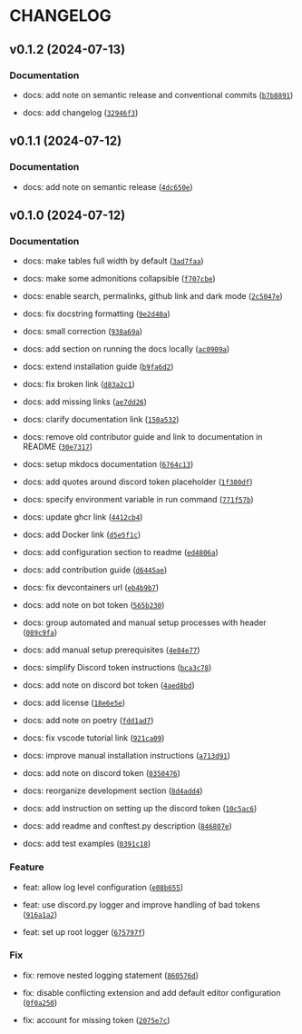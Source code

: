 # CHANGELOG

## v0.1.2 (2024-07-13)

### Documentation

* docs: add note on semantic release and conventional commits ([`b7b8891`](https://github.com/thijsfranck/discord-app-example/commit/b7b889185359634f97ad6e8031f60dbb6fd50bda))

* docs: add changelog ([`32946f3`](https://github.com/thijsfranck/discord-app-example/commit/32946f3ab43b3c69512d449de811fd09636cccb9))

## v0.1.1 (2024-07-12)

### Documentation

* docs: add note on semantic release ([`4dc650e`](https://github.com/thijsfranck/discord-app-example/commit/4dc650ee25b8726bc197f54caea3fa5395a9b2e7))

## v0.1.0 (2024-07-12)

### Documentation

* docs: make tables full width by default ([`3ad7faa`](https://github.com/thijsfranck/discord-app-example/commit/3ad7faa08d8e7e4a1d93c1dd9faca5766afcbe7c))

* docs: make some admonitions collapsible ([`f707cbe`](https://github.com/thijsfranck/discord-app-example/commit/f707cbeed762da2d97b7179fb4960e5b76ed0ec0))

* docs: enable search, permalinks, github link and dark mode ([`2c5047e`](https://github.com/thijsfranck/discord-app-example/commit/2c5047ebae2d46a9908b4d566f70b9e032178b5d))

* docs: fix docstring formatting ([`9e2d40a`](https://github.com/thijsfranck/discord-app-example/commit/9e2d40a92729cef86749f3edadf2252c6229063e))

* docs: small correction ([`938a69a`](https://github.com/thijsfranck/discord-app-example/commit/938a69a3d0b892042d5b9170b087f85883ad03bd))

* docs: add section on running the docs locally ([`ac0909a`](https://github.com/thijsfranck/discord-app-example/commit/ac0909ac93c92aa67f7d98f94b22c43812ff1188))

* docs: extend installation guide ([`b9fa6d2`](https://github.com/thijsfranck/discord-app-example/commit/b9fa6d27898bd95903f09cd55d965b22c11ad62b))

* docs: fix broken link ([`d83a2c1`](https://github.com/thijsfranck/discord-app-example/commit/d83a2c1a3fc3dfe32a87b0ce62b213489f9f4f18))

* docs: add missing links ([`ae7dd26`](https://github.com/thijsfranck/discord-app-example/commit/ae7dd260448dffe7e6dac8d18aa1ffbdedbe4af9))

* docs: clarify documentation link ([`150a532`](https://github.com/thijsfranck/discord-app-example/commit/150a5322f35b143054b601507af7793f0ea27dd6))

* docs: remove old contributor guide and link to documentation in README ([`30e7317`](https://github.com/thijsfranck/discord-app-example/commit/30e73178954cb57b9037a4b3974d7e21020ddbd9))

* docs: setup mkdocs documentation ([`6764c13`](https://github.com/thijsfranck/discord-app-example/commit/6764c1336999cb07db336bfee84474e265b5deda))

* docs: add quotes around discord token placeholder ([`1f380df`](https://github.com/thijsfranck/discord-app-example/commit/1f380dfd4d97d298e2f2c29ceaa1a4522c4f0f62))

* docs: specify environment variable in run command ([`771f57b`](https://github.com/thijsfranck/discord-app-example/commit/771f57b428fe8689fa3382b162128774c6f46fe2))

* docs: update ghcr link ([`4412cb4`](https://github.com/thijsfranck/discord-app-example/commit/4412cb4f1878e7fadd20816fc565ca8ad258d7e1))

* docs: add Docker link ([`d5e5f1c`](https://github.com/thijsfranck/discord-app-example/commit/d5e5f1c0b82ffaa7522a66c5f9acca3e7ade9384))

* docs: add configuration section to readme ([`ed4806a`](https://github.com/thijsfranck/discord-app-example/commit/ed4806a1b6abf62fbf9eeb2f4881f37afed6e028))

* docs: add contribution guide ([`d6445ae`](https://github.com/thijsfranck/discord-app-example/commit/d6445ae59e451b3f6cc376de3792dfc5ac9b8ad9))

* docs: fix devcontainers url ([`eb4b9b7`](https://github.com/thijsfranck/discord-app-example/commit/eb4b9b74340f19fdf7875430935716751e17feb5))

* docs: add note on bot token ([`565b230`](https://github.com/thijsfranck/discord-app-example/commit/565b230d5dbfad21046df4a4c405be5903d7bb50))

* docs: group automated and manual setup processes with header ([`089c9fa`](https://github.com/thijsfranck/discord-app-example/commit/089c9facda907df1a36d0f12f7ce042a6002cba3))

* docs: add manual setup prerequisites ([`4e84e77`](https://github.com/thijsfranck/discord-app-example/commit/4e84e772ffe47166d1407a187f5b27936f9c9119))

* docs: simplify Discord token instructions ([`bca3c78`](https://github.com/thijsfranck/discord-app-example/commit/bca3c78a7a553cde1d3251307a9bd5b3fca4871f))

* docs: add note on discord bot token ([`4aed8bd`](https://github.com/thijsfranck/discord-app-example/commit/4aed8bd978d34aad9c4bd532992de39c75d545ab))

* docs: add license ([`18e6e5e`](https://github.com/thijsfranck/discord-app-example/commit/18e6e5eae9ddb55cf2f771b271f9addf52cb77d5))

* docs: add note on poetry ([`fdd1ad7`](https://github.com/thijsfranck/discord-app-example/commit/fdd1ad7a318f78102233ed86b95a866e1166579b))

* docs: fix vscode tutorial link ([`921ca09`](https://github.com/thijsfranck/discord-app-example/commit/921ca09d063b4c44e34ddf0d0612fc5aee069e0d))

* docs: improve manual installation instructions ([`a713d91`](https://github.com/thijsfranck/discord-app-example/commit/a713d914a89d93f26d892d08b8c7fef9d0fcbc33))

* docs: add note on discord token ([`0350476`](https://github.com/thijsfranck/discord-app-example/commit/03504761e1af5f9981cfda17710d1de94879dcb2))

* docs: reorganize development section ([`8d4add4`](https://github.com/thijsfranck/discord-app-example/commit/8d4add4366615a66409c5bb41c26f1923c5e1298))

* docs: add instruction on setting up the discord token ([`10c5ac6`](https://github.com/thijsfranck/discord-app-example/commit/10c5ac69257a49e80627dcb07003061db7aca89a))

* docs: add readme and conftest.py description ([`846807e`](https://github.com/thijsfranck/discord-app-example/commit/846807e5ea1895d116680462a80196f87c6f0a5c))

* docs: add test examples ([`0391c18`](https://github.com/thijsfranck/discord-app-example/commit/0391c1817b42b5d2a647cb29d5902e0d1de0ada9))

### Feature

* feat: allow log level configuration ([`e08b655`](https://github.com/thijsfranck/discord-app-example/commit/e08b6556c42f944589f0615f874f89a1445b7a6e))

* feat: use discord.py logger and improve handling of bad tokens ([`916a1a2`](https://github.com/thijsfranck/discord-app-example/commit/916a1a2e592fc981ba9e6304bed7d3bb40054faa))

* feat: set up root logger ([`675797f`](https://github.com/thijsfranck/discord-app-example/commit/675797f517891a869333b62a33cd5a9605e86fdb))

### Fix

* fix: remove nested logging statement ([`860576d`](https://github.com/thijsfranck/discord-app-example/commit/860576d56055bbb36630bc55f24ba92d0bef04a7))

* fix: disable conflicting extension and add default editor configuration ([`0f0a250`](https://github.com/thijsfranck/discord-app-example/commit/0f0a2500c011af7119764107dfbb65282e81532e))

* fix: account for missing token ([`2075e7c`](https://github.com/thijsfranck/discord-app-example/commit/2075e7cf9210e4727546a6f191ad4e896a98e42d))
